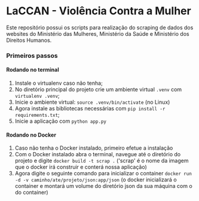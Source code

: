 # LaCCAN - Violência Contra a Mulher

Este repositório possui os scripts para realização do scraping de dados dos websites do Ministério das Mulheres, Ministério da Saúde e Ministério dos Direitos Humanos.

### Primeiros passos

#### Rodando no terminal
1. Instale o virtualenv caso não tenha;
2. No diretório principal do projeto crie um ambiente virtual ```.venv``` com ```virtualenv .venv```;
3. Inicie o ambiente virtual: ```source .venv/bin/activate``` (no Linux)
4. Agora instale as bibliotecas necessárias com ```pip install -r requirements.txt```;
5. Inicie a aplicação com ```python app.py```

#### Rodando no Docker

1. Caso não tenha o Docker instalado, primeiro efetue a instalação
2. Com o Docker instalado abra o terminal, navegue até o diretório do projeto e digite ```docker build -t scrap .```
('scrap' é o nome da imagem que o docker irá construir e conterá nossa aplicação)
3. Agora digite o seguinte comando para inicializar o container ```docker run -d -v caminho/ate/projeto/json:app/json```
(o docker inicializará o container e montará um volume do diretório json da sua máquina com o do container)